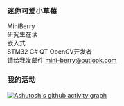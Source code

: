 ### 迷你可爱小草莓
MiniBerry  
研究生在读  
嵌入式  
STM32 C# QT OpenCV开发者  
请给我发邮件 mini-berry@outlook.com
### 我的活动
[![Ashutosh's github activity graph](https://github-readme-activity-graph.vercel.app/graph?username=mini-berry&theme=github&hide_title=true)](https://github.com/ashutosh00710/github-readme-activity-graph)

